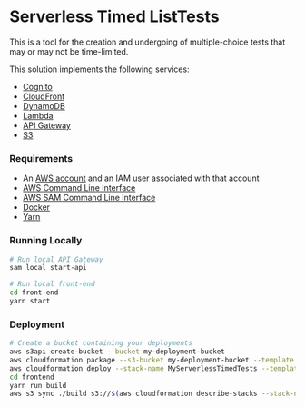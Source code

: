 # Serverless Timed ListTests

This is a tool for the creation and undergoing of multiple-choice tests
that may or may not be time-limited.

This solution implements the following services:
* [Cognito](https://aws.amazon.com/cognito/)
* [CloudFront](https://aws.amazon.com/cloudfront/)
* [DynamoDB](https://aws.amazon.com/dynamodb/)
* [Lambda](https://aws.amazon.com/lambda/)
* [API Gateway](https://aws.amazon.com/api-gateway/)
* [S3](https://aws.amazon.com/s3/)

### Requirements

* An [AWS account](https://aws.amazon.com) and an IAM user associated
with that account
* [AWS Command Line Interface](https://aws.amazon.com/cli/)
* [AWS SAM Command Line Interface](https://github.com/awslabs/aws-sam-cli)
* [Docker](https://www.docker.com/)
* [Yarn](https://yarnpkg.com)

### Running Locally

```bash
# Run local API Gateway
sam local start-api

# Run local front-end
cd front-end
yarn start
```

### Deployment
```bash
# Create a bucket containing your deployments
aws s3api create-bucket --bucket my-deployment-bucket
aws cloudformation package --s3-bucket my-deployment-bucket --template template.yml --output-template-file packaged-template.yml
aws cloudformation deploy --stack-name MyServerlessTimedTests --template packaged-template.yml --capabilities CAPABILITY_IAM
cd frontend
yarn run build
aws s3 sync ./build s3://$(aws cloudformation describe-stacks --stack-name MyServerlessTimedTests | jq ".Stacks[0].Outputs[0].OutputValue") --acl public-read
```
